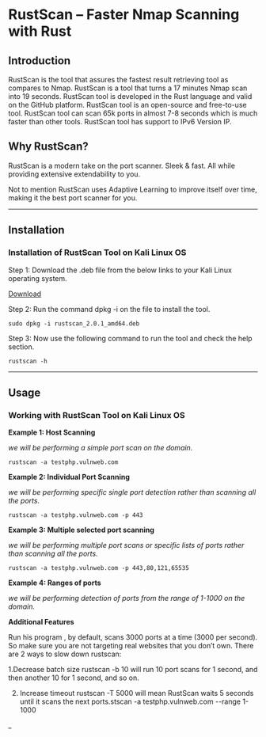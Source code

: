 # RustScan – Faster Nmap Scanning with Rust

## Introduction
RustScan is the tool that assures the fastest result retrieving tool as compares to Nmap. RustScan is a tool that turns a 17 minutes Nmap scan into 19 seconds. RustScan tool is developed in the Rust language and valid on the GitHub platform. RustScan tool is an open-source and free-to-use tool. RustScan tool can scan 65k ports in almost 7-8 seconds which is much faster than other tools. RustScan tool has support to IPv6 Version IP.

## Why RustScan?

RustScan is a modern take on the port scanner. Sleek & fast. All while providing extensive extendability to you.

Not to mention RustScan uses Adaptive Learning to improve itself over time, making it the best port scanner for you.

-----------------

## Installation

### Installation of RustScan Tool on Kali Linux OS


Step 1: Download the .deb file from the below links to your Kali Linux operating system.

[Download](https://github.com/RustScan/RustScan/releases/download/2.0.1/rustscan_2.0.1_amd64.deb)

Step 2: Run the command dpkg -i on the file to install the tool.

```
sudo dpkg -i rustscan_2.0.1_amd64.deb
```
Step 3: Now use the following command to run the tool and check the help section.
```
rustscan -h
```
-----------

## Usage

### Working with RustScan Tool on Kali Linux OS

**Example 1: Host Scanning**

_we will be performing a simple port scan on the domain._

```
rustscan -a testphp.vulnweb.com
```
**Example 2: Individual Port Scanning**

_we will be performing specific single port detection rather than scanning all the ports._

```
rustscan -a testphp.vulnweb.com -p 443
```

**Example 3: Multiple selected port scanning**

_we will be performing multiple port scans or specific lists of ports rather than scanning all the ports._

```
rustscan -a testphp.vulnweb.com -p 443,80,121,65535
```
**Example 4: Ranges of ports**

_we will be performing detection of ports from the range of 1-1000 on the domain._

**Additional Features**

Run his program ,  by default, scans 3000 ports at a time (3000 per second). So make sure you are not targeting real websites that you don’t own. There are 2 ways to slow down rustscan:

1.Decrease batch size rustscan -b 10 will run 10 port scans for 1 second, and then another 10 for 1 second, and so on.

2. Increase timeout rustscan -T 5000 will mean RustScan waits 5 seconds until it scans the next ports.stscan -a testphp.vulnweb.com --range 1-1000



_
